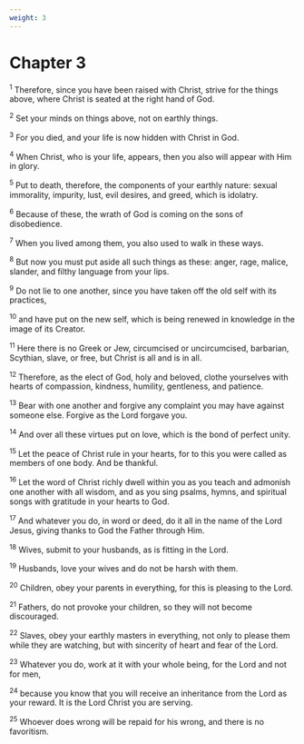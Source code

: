 ```yaml
---
weight: 3
---
```


# Chapter 3

<sup>1</sup> Therefore, since you have been raised with Christ, strive for the things above, where Christ is seated at the right hand of God. 

<sup>2</sup> Set your minds on things above, not on earthly things. 

<sup>3</sup> For you died, and your life is now hidden with Christ in God. 

<sup>4</sup> When Christ, who is your life, appears, then you also will appear with Him in glory. 

<sup>5</sup> Put to death, therefore, the components of your earthly nature: sexual immorality, impurity, lust, evil desires, and greed, which is idolatry. 

<sup>6</sup> Because of these, the wrath of God is coming on the sons of disobedience. 

<sup>7</sup> When you lived among them, you also used to walk in these ways. 

<sup>8</sup> But now you must put aside all such things as these: anger, rage, malice, slander, and filthy language from your lips. 

<sup>9</sup> Do not lie to one another, since you have taken off the old self with its practices, 

<sup>10</sup> and have put on the new self, which is being renewed in knowledge in the image of its Creator. 

<sup>11</sup> Here there is no Greek or Jew, circumcised or uncircumcised, barbarian, Scythian, slave, or free, but Christ is all and is in all. 

<sup>12</sup> Therefore, as the elect of God, holy and beloved, clothe yourselves with hearts of compassion, kindness, humility, gentleness, and patience. 

<sup>13</sup> Bear with one another and forgive any complaint you may have against someone else. Forgive as the Lord forgave you. 

<sup>14</sup> And over all these virtues put on love, which is the bond of perfect unity. 

<sup>15</sup> Let the peace of Christ rule in your hearts, for to this you were called as members of one body. And be thankful. 

<sup>16</sup> Let the word of Christ richly dwell within you as you teach and admonish one another with all wisdom, and as you sing psalms, hymns, and spiritual songs with gratitude in your hearts to God. 

<sup>17</sup> And whatever you do, in word or deed, do it all in the name of the Lord Jesus, giving thanks to God the Father through Him. 

<sup>18</sup> Wives, submit to your husbands, as is fitting in the Lord. 

<sup>19</sup> Husbands, love your wives and do not be harsh with them. 

<sup>20</sup> Children, obey your parents in everything, for this is pleasing to the Lord. 

<sup>21</sup> Fathers, do not provoke your children, so they will not become discouraged. 

<sup>22</sup> Slaves, obey your earthly masters in everything, not only to please them while they are watching, but with sincerity of heart and fear of the Lord. 

<sup>23</sup> Whatever you do, work at it with your whole being, for the Lord and not for men, 

<sup>24</sup> because you know that you will receive an inheritance from the Lord as your reward. It is the Lord Christ you are serving. 

<sup>25</sup> Whoever does wrong will be repaid for his wrong, and there is no favoritism. 


